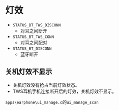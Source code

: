 # 灯效

- `STATUS_BT_TWS_DISCONN`
  - 对耳之间断开
- `STATUS_BT_TWS_CONN`
  - 对耳之间配对
- `STATUS_BT_DISCONN`
  - 蓝牙断开

## 关机灯效不显示

- 关机灯效没有抢占当前灯效状态。
- TWS耳机手机连接断开后的灯效，关机灯效不显示。

`apps\earphone\ui_manage.c`的`ui_manage_scan`